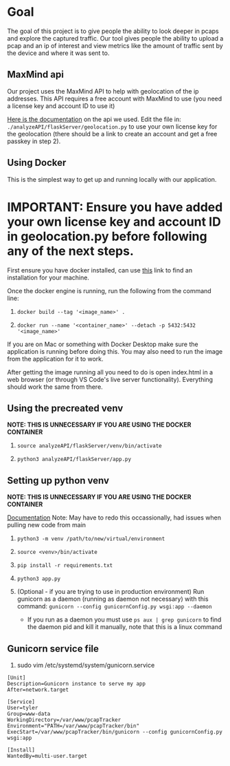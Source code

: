 # Goal
The goal of this project is to give people the ability to look deeper in pcaps and explore the captured traffic. Our tool gives people the ability to upload a pcap and an ip of interest and view metrics like the amount of traffic sent by the device and where it was sent to.

## MaxMind api
Our project uses the MaxMind API to help with geolocation of the ip addresses. This API requires a free account with MaxMind to use (you need a license key and account ID to use it)

[Here is the documentation](https://dev.maxmind.com/geoip/geolocate-an-ip/web-services/) on the api we used. Edit the file in: `./analyzeAPI/flaskServer/geolocation.py` to use your own license key for the geolocation (there should be a link to create an account and get a free passkey in step 2).

## Using Docker
This is the simplest way to get up and running locally with our application. 

# IMPORTANT: Ensure you have added your own license key and account ID in geolocation.py before following any of the next steps.  

First ensure you have docker installed, can use [this](https://docs.docker.com/engine/install/) link to find an installation for your machine.

Once the docker engine is running, run the following from the command line:

1. `docker build --tag '<image_name>' .`

2. `docker run --name '<container_name>' --detach -p 5432:5432 '<image_name>'`

If you are on Mac or something with Docker Desktop make sure the application is running before doing this. You may also need to run the image from the application for it to work.

After getting the image running all you need to do is open index.html in a web browser (or through VS Code's live server functionality). Everything should work the same from there.

## Using the precreated venv
**NOTE: THIS IS UNNECESSARY IF YOU ARE USING THE DOCKER CONTAINER**
1. `source analyzeAPI/flaskServer/venv/bin/activate`

2. `python3 analyzeAPI/flaskServer/app.py`

## Setting up python venv
**NOTE: THIS IS UNNECESSARY IF YOU ARE USING THE DOCKER CONTAINER**

[Documentation](https://docs.python.org/3/library/venv.html)
Note: May have to redo this occassionally, had issues when pulling new code from main

1. `python3 -m venv /path/to/new/virtual/environment`

2. `source <venv>/bin/activate`

3. `pip install -r requirements.txt`

4. `python3 app.py`

5. (Optional - if you are trying to use in production environment) Run gunicorn as a daemon (running as daemon not necessary) with this command: `gunicorn --config gunicornConfig.py wsgi:app --daemon`
    * If you run as a daemon you must use `ps aux | grep gunicorn` to find the daemon pid and kill it manually, note that this is a linux command

## Gunicorn service file

1. sudo vim /etc/systemd/system/gunicorn.service

```
[Unit]
Description=Gunicorn instance to serve my app
After=network.target

[Service]
User=tyler
Group=www-data
WorkingDirectory=/var/www/pcapTracker
Environment="PATH=/var/www/pcapTracker/bin"
ExecStart=/var/www/pcapTracker/bin/gunicorn --config gunicornConfig.py wsgi:app

[Install]
WantedBy=multi-user.target
```
